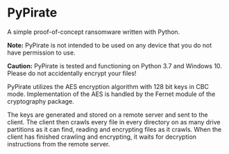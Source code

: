 # PyPirate
A simple proof-of-concept ransomware written with Python.

**Note:** PyPirate is not intended to be used on any device that you do not have permission to use.

**Caution:** PyPirate is tested and functioning on Python 3.7 and Windows 10. Please do not accidentally encrypt your files!

PyPirate utilizes the AES encryption algorithm with 128 bit keys in CBC mode. Implementation of the AES is handled by the Fernet module of the cryptography package.

The keys are generated and stored on a remote server and sent to the client. The client then crawls every file in every directory on as many drive partitions as it can find, reading and encrypting files as it crawls. When the client has finished crawling and encrypting, it waits for decryption instructions from the remote server.

